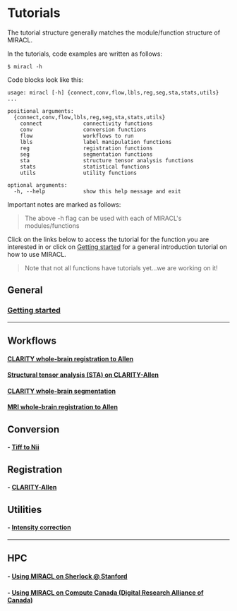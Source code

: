 # Tutorials

The tutorial structure generally matches the module/function structure of MIRACL.

In the tutorials, code examples are written as follows:

```
$ miracl -h
```

Code blocks look like this:

```
usage: miracl [-h] {connect,conv,flow,lbls,reg,seg,sta,stats,utils} ...

positional arguments:
  {connect,conv,flow,lbls,reg,seg,sta,stats,utils}
    connect             connectivity functions
    conv                conversion functions
    flow                workflows to run
    lbls                label manipulation functions
    reg                 registration functions
    seg                 segmentation functions
    sta                 structure tensor analysis functions
    stats               statistical functions
    utils               utility functions

optional arguments:
  -h, --help            show this help message and exit
```

Important notes are marked as follows:

> The above -h flag can be used with each of MIRACL's modules/functions

Click on the links below to access the tutorial for the function you are 
interested in or click on [Getting started](./tutorials/beginner/getting_started.md)
for a general introduction tutorial on how to use MIRACL.

> Note that not all functions have tutorials yet...we are working on it!

## General

### [Getting started](./tutorials/beginner/getting_started.md)

---

## Workflows

#### [CLARITY whole-brain registration to Allen](./tutorials/clar_reg/clar_reg.md)

#### [Structural tensor analysis (STA) on CLARITY-Allen](./tutorials/sta/sta.md)

#### [CLARITY whole-brain segmentation](./tutorials/clar_seg/clar_seg.md)

#### [MRI whole-brain registration to Allen](./tutorials/mri_reg/mri_reg.md)

## Conversion

#### - [Tiff to Nii](./tutorials/tiff_to_nii/tiff_to_nii.md)

## Registration

#### - [CLARITY-Allen](./tutorials/registration/reg_clarity-allen/reg_clarity-allen.md)

## Utilities

#### - [Intensity correction](./tutorials/int_corr/int_corr.md)

---

## HPC

#### - [Using MIRACL on Sherlock @ Stanford](./tutorials/sherlock/sherlock.md)

#### - [Using MIRACL on Compute Canada (Digital Research Alliance of Canada)](./tutorials/compute_canada/compute_canada.md)
